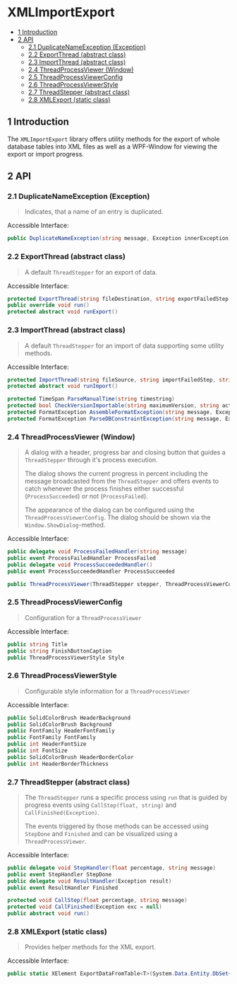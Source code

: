 # XMLImportExport

- [1 Introduction](#1-introduction)
- [2 API](#2-api)
  - [2.1 DuplicateNameException (Exception)](#21-duplicatenameexception-exception)
  - [2.2 ExportThread (abstract class)](#22-exportthread-abstract-class)
  - [2.3 ImportThread (abstract class)](#23-importthread-abstract-class)
  - [2.4 ThreadProcessViewer (Window)](#24-threadprocessviewer-window)
  - [2.5 ThreadProcessViewerConfig](#25-threadprocessviewerconfig)
  - [2.6 ThreadProcessViewerStyle](#26-threadprocessviewerstyle)
  - [2.7 ThreadStepper (abstract class)](#27-threadstepper-abstract-class)
  - [2.8 XMLExport (static class)](#28-xmlexport-static-class)

## 1 Introduction

The `XMLImportExport` library offers utility methods for the export of whole database tables into XML files as well as a WPF-Window for viewing the export or import progress.

## 2 API

### 2.1 DuplicateNameException (Exception)

> Indicates, that a name of an entry is duplicated.

Accessible Interface:

```c#
public DuplicateNameException(string message, Exception innerException)
```

### 2.2 ExportThread (abstract class)

> A default `ThreadStepper` for an export of data.

Accessible Interface:

```c#
protected ExportThread(string fileDestination, string exportFailedStep, string exportFailedMessage)
public override void run()
protected abstract void runExport()
```

### 2.3 ImportThread (abstract class)

> A default `ThreadStepper` for an import of data supporting some utility methods.

Accessible Interface:

```c#
protected ImportThread(string fileSource, string importFailedStep, string importFailedMessage, string formatExceptionHeader, string dbConstraintExceptionHeader, Dictionary<string, string> dbConstraintMessages)
protected abstract void runImport()

protected TimeSpan ParseManualTime(string timestring)
protected bool CheckVersionImportable(string maximumVersion, string actualVersion)
protected FormatException AssembleFormatException(string message, Exception innerException)
protected FormatException ParseDBConstraintException(string message, Exception e)
```

### 2.4 ThreadProcessViewer (Window)

> A dialog with a header, progress bar and closing button that guides a `ThreadStepper` through it's process execution.
>
> The dialog shows the current progress in percent including the message broadcasted from the `ThreadStepper` and offers events to catch whenever the process finishes either successful (`ProcessSucceeded`) or not (`ProcessFailed`).
>
> The appearance of the dialog can be configured using the `ThreadProcessViewerConfig`. The dialog should be shown via the `Window.ShowDialog`-method.

Accessible Interface:

```c#
public delegate void ProcessFailedHandler(string message)
public event ProcessFailedHandler ProcessFailed
public delegate void ProcessSucceededHandler()
public event ProcessSucceededHandler ProcessSucceeded

public ThreadProcessViewer(ThreadStepper stepper, ThreadProcessViewerConfig config)
```

### 2.5 ThreadProcessViewerConfig

> Configuration for a `ThreadProcessViewer`

Accessible Interface:

```c#
public string Title
public string FinishButtonCaption
public ThreadProcessViewerStyle Style
```

### 2.6 ThreadProcessViewerStyle

> Configurable style information for a `ThreadProcessViewer`

Accessible Interface:

```c#
public SolidColorBrush HeaderBackground
public SolidColorBrush Background
public FontFamily HeaderFontFamily
public FontFamily FontFamily
public int HeaderFontSize
public int FontSize
public SolidColorBrush HeaderBorderColor
public int HeaderBorderThickness
```

### 2.7 ThreadStepper (abstract class)

> The `ThreadStepper` runs a specific process using `run` that is guided by progress events using `CallStep(float, string)` and `CallFinished(Exception)`.
>
> The events triggered by those methods can be accessed using `StepDone` and `Finished` and can be visualized using a `ThreadProcessViewer`.

Accessible Interface:

```c#
public delegate void StepHandler(float percentage, string message)
public event StepHandler StepDone
public delegate void ResultHandler(Exception result)
public event ResultHandler Finished

protected void CallStep(float percentage, string message)
protected void CallFinished(Exception exc = null)
public abstract void run()
```

### 2.8 XMLExport (static class)

> Provides helper methods for the XML export.

Accessible Interface:

```c#
public static XElement ExportDataFromTable<T>(System.Data.Entity.DbSet<T> table, List<string> columns, Dictionary<string, Func<T, object>> additionalComputedProperties = null, Func<T, bool> filter = null, Dictionary<string, Func<object, object>> mappings = null, Func<T, List<XElement>> computeChildren = null) where T : class
```
